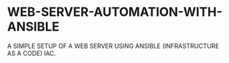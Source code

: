 # WEB-SERVER-AUTOMATION-WITH-ANSIBLE
A SIMPLE SETUP OF A WEB SERVER USING ANSIBLE  (INFRASTRUCTURE AS A CODE) IAC.
